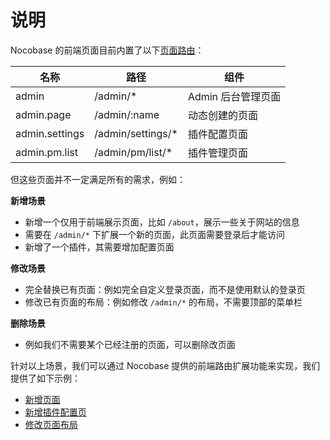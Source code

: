 # 说明

Nocobase 的前端页面目前内置了以下[页面路由](/development/client/router#已有页面路由)：

| 名称           | 路径               | 组件                |
| -------------- | ------------------ | -------------------|
| admin          | /admin/\*          | Admin 后台管理页面  |
| admin.page     | /admin/:name       | 动态创建的页面      |
| admin.settings | /admin/settings/\* | 插件配置页面        |
| admin.pm.list  | /admin/pm/list/\* | 插件管理页面         |

但这些页面并不一定满足所有的需求，例如：

**新增场景**

- 新增一个仅用于前端展示页面，比如 `/about`，展示一些关于网站的信息
- 需要在 `/admin/*` 下扩展一个新的页面，此页面需要登录后才能访问
- 新增了一个插件，其需要增加配置页面

**修改场景**

- 完全替换已有页面：例如完全自定义登录页面，而不是使用默认的登录页
- 修改已有页面的布局：例如修改 `/admin/*` 的布局，不需要顶部的菜单栏

**删除场景**

- 例如我们不需要某个已经注册的页面，可以删除改页面

针对以上场景，我们可以通过 Nocobase 提供的前端路由扩展功能来实现，我们提供了如下示例：

- [新增页面](/plugin-samples/router/add-page)
- [新增插件配置页](/plugin-samples/router/add-plugin-settings-page)
- [修改页面布局](/plugin-samples/modify-layout)

